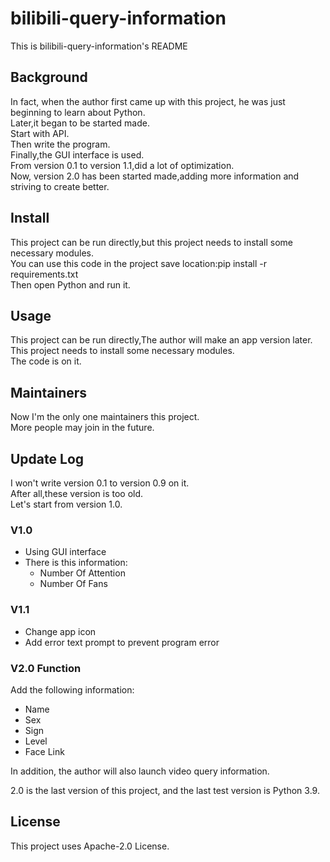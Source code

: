 # bilibili-query-information
This is bilibili-query-information's README
## Background
In fact, when the author first came up with this project, he was just beginning to learn about Python.  
Later,it began to be started made.  
Start with API.  
Then write the program.  
Finally,the GUI interface is used.  
From version 0.1 to version 1.1,did a lot of optimization.  
Now, version 2.0 has been started made,adding more information and striving to create better.
## Install
This project can be run directly,but this project needs to install some necessary modules.  
You can use this code in the project save location:pip install -r requirements.txt  
Then open Python and run it.
## Usage
This project can be run directly,The author will make an app version later.  
This project needs to install some necessary modules.  
The code is on it.
## Maintainers
Now I'm the only one maintainers this project.  
More people may join in the future.
## Update Log
I won't write version 0.1 to version 0.9 on it.  
After all,these version is too old.  
Let's start from version 1.0.
### V1.0
* Using GUI interface
* There is this information:
    * Number Of Attention
    * Number Of Fans
### V1.1
* Change app icon
* Add error text prompt to prevent program error
### V2.0 Function
Add the following information:
* Name
* Sex
* Sign
* Level
* Face Link

In addition, the author will also launch video query information.

2.0 is the last version of this project, and the last test version is Python 3.9.
## License
This project uses Apache-2.0 License.

